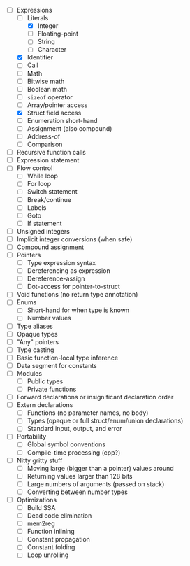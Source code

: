 - [ ] Expressions
  - [ ] Literals
    - [x] Integer
    - [ ] Floating-point
    - [ ] String
    - [ ] Character
  - [x] Identifier
  - [ ] Call
  - [ ] Math
  - [ ] Bitwise math
  - [ ] Boolean math
  - [ ] `sizeof` operator
  - [ ] Array/pointer access
  - [x] Struct field access
  - [ ] Enumeration short-hand
  - [ ] Assignment (also compound)
  - [ ] Address-of
  - [ ] Comparison
- [ ] Recursive function calls
- [ ] Expression statement
- [ ] Flow control
  - [ ] While loop
  - [ ] For loop
  - [ ] Switch statement
  - [ ] Break/continue
  - [ ] Labels
  - [ ] Goto
  - [ ] If statement
- [ ] Unsigned integers
- [ ] Implicit integer conversions (when safe)
- [ ] Compound assignment
- [ ] Pointers
  - [ ] Type expression syntax
  - [ ] Dereferencing as expression
  - [ ] Dereference-assign
  - [ ] Dot-access for pointer-to-struct
- [ ] Void functions (no return type annotation)
- [ ] Enums
  - [ ] Short-hand for when type is known
  - [ ] Number values
- [ ] Type aliases
- [ ] Opaque types
- [ ] "Any" pointers
- [ ] Type casting
- [ ] Basic function-local type inference
- [ ] Data segment for constants
- [ ] Modules
  - [ ] Public types
  - [ ] Private functions
- [ ] Forward declarations or insignificant declaration order
- [ ] Extern declarations
  - [ ] Functions (no parameter names, no body)
  - [ ] Types (opaque or full struct/enum/union declarations)
  - [ ] Standard input, output, and error
- [ ] Portability
  - [ ] Global symbol conventions
  - [ ] Compile-time processing (cpp?)
- [ ] Nitty gritty stuff
  - [ ] Moving large (bigger than a pointer) values around
  - [ ] Returning values larger than 128 bits
  - [ ] Large numbers of arguments (passed on stack)
  - [ ] Converting between number types
- [ ] Optimizations
  - [ ] Build SSA
  - [ ] Dead code elimination
  - [ ] mem2reg
  - [ ] Function inlining
  - [ ] Constant propagation
  - [ ] Constant folding
  - [ ] Loop unrolling
